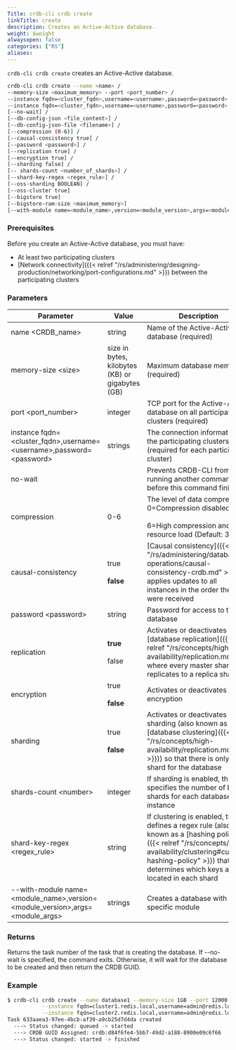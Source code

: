```yaml
---
Title: crdb-cli crdb create
linkTitle: create
description: Creates an Active-Active database.
weight: $weight
alwaysopen: false
categories: ["RS"]
aliases:
---
```


`crdb-cli crdb create` creates an Active-Active database.

```sh
crdb-cli crdb create --name <name> /
--memory-size <maximum_memory> --port <port_number> /
--instance fqdn=<cluster_fqdn>,username=<username>,password=<password> /
--instance fqdn=<cluster_fqdn>,username=<username>,password=<password> /
[--no-wait] /
[--db-config-json <file_content>] /
[--db-config-json-file <filename>] /
[--compression (0-6)] /
[--causal-consistency true] /
[--password <password>] /
[--replication true] /
[--encryption true] /
[--sharding false] /
[-- shards-count <number_of_shards>] /
[--shard-key-regex <regex_rule>] /
[--oss-sharding BOOLEAN] /
[--oss-cluster true]
[--bigstore true]
[--bigstore-ram-size <maximum_memory>]
[--with-module name=<module_name>,version=<module_version>,args=<module_args>]
```

### Prerequisites

Before you create an Active-Active database, you must have:

- At least two participating clusters
- [Network connectivity]({{< relref "/rs/administering/designing-production/networking/port-configurations.md" >}}) between the participating clusters

### Parameters

| Parameter                                                                     | Value                                           | Description                                                                                                                                                                                                                  |
|-------------------------------------------------------------------------------|-------------------------------------------------|------------------------------------------------------------------------------------------------------------------------------------------------------------------------------------------------------------------------------|
| name \<CRDB_name\>                                                           | string                                          | Name of the Active-Active database (required)                                                                                                                                                                                |
| memory-size \<size\>                                                         | size in bytes, kilobytes (KB) or gigabytes (GB) | Maximum database memory (required)                                                                                                                                                                                           |
| port \<port_number\>                                                         | integer                                         | TCP port for the Active-Active database on all participating clusters (required)                                                                                                                                             |
| instance fqdn=\<cluster_fqdn\>,username=\<username\>,password=\<password\> | strings                                         | The connection information for the participating clusters (required for each participating cluster)                                                                                                                          |
| no-wait                                                                       |                                                 | Prevents CRDB-CLI from running another command before this command finishes                                                                                                                                                  |
| compression                                                                   | 0-6                                             | The level of data compression: 0=Compression disabled <br> <br/> 6=High compression and resource load (Default: 3)                                                                                                                 |
| causal-consistency                                                            | true <br> <br/> **false**                         | [Causal consistency]({{< relref "/rs/administering/database-operations/causal-consistency-crdb.md" >}}) applies updates to all instances in the order they were received                                                     |
| password \<password\>                                                        | string                                          | Password for access to the database                                                                                                                                                                                          |
| replication                                                                   | **true** <br> <br/> false                         | Activates or deactivates [database replication]({{< relref "/rs/concepts/high-availability/replication.md" >}}) where every master shard replicates to a replica shard                                                                        |
| encryption                                                                    | true <br> <br/> **false**                         | Activates or deactivates encryption                                                                                                                                                                                                            |
| sharding                                                                      | true <br> <br/> **false**                         | Activates or deactivates sharding (also known as [database clustering]({{< relref "/rs/concepts/high-availability/replication.md" >}})) so that there is only one shard for the database                                        |
| shards-count \<number\>                                                      | integer                                         | If sharding is enabled, this specifies the number of Redis shards for each database instance                                                                                                                                 |
| shard-key-regex \<regex_rule\>                                               | string                                          | If clustering is enabled, this defines a regex rule (also known as a [hashing policy]({{< relref "/rs/concepts/high-availability/clustering#custom-hashing-policy" >}}) that determines which keys are located in each shard |
| --with-module name=\<module_name\>,version=\<module_version\>,args=\<module_args\> | strings | Creates a database with a specific module |


### Returns

Returns the task number of the task that is creating the database. If --no-wait is specified, the command exits. Otherwise, it will wait for the database to be created and then return the CRDB GUID.

### Example

```sh
$ crdb-cli crdb create --name database1 --memory-size 1GB --port 12000 \
           --instance fqdn=cluster1.redis.local,username=admin@redis.local,password=admin \
           --instance fqdn=cluster2.redis.local,username=admin@redis.local,password=admin \
Task 633aaea3-97ee-4bcb-af39-a9cb25d7d4da created
  ---> Status changed: queued -> started
  ---> CRDB GUID Assigned: crdb:d84f6fe4-5bb7-49d2-a188-8900e09c6f66
  ---> Status changed: started -> finished
```
